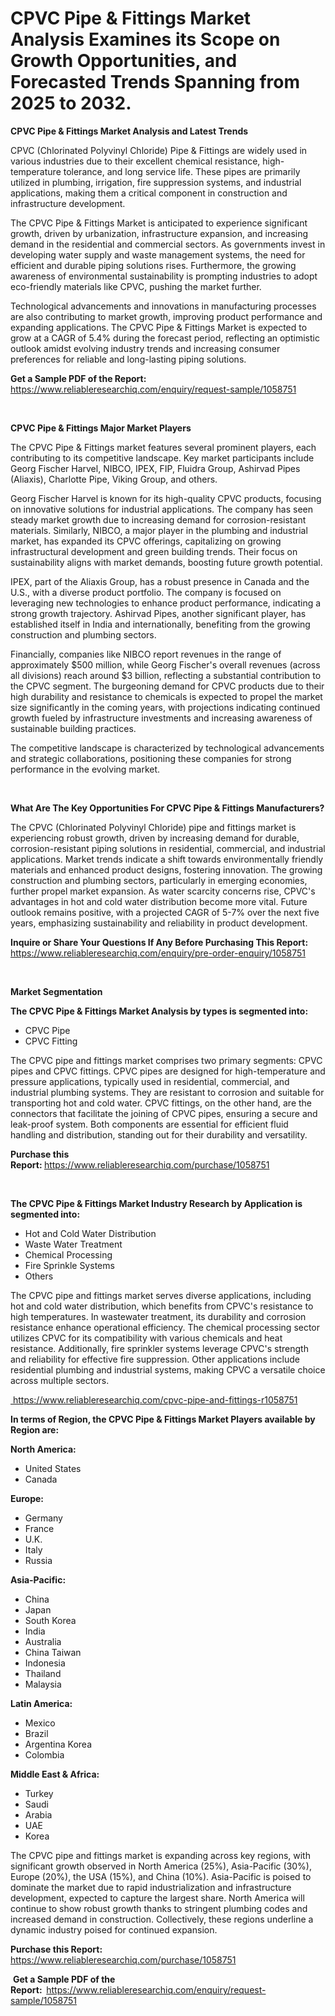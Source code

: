 <p><h1>CPVC Pipe & Fittings Market Analysis Examines its Scope on Growth Opportunities, and Forecasted Trends Spanning from 2025 to 2032.</h1></p><p><strong>CPVC Pipe & Fittings Market Analysis and Latest Trends</strong></p>
<p><p>CPVC (Chlorinated Polyvinyl Chloride) Pipe & Fittings are widely used in various industries due to their excellent chemical resistance, high-temperature tolerance, and long service life. These pipes are primarily utilized in plumbing, irrigation, fire suppression systems, and industrial applications, making them a critical component in construction and infrastructure development.</p><p>The CPVC Pipe & Fittings Market is anticipated to experience significant growth, driven by urbanization, infrastructure expansion, and increasing demand in the residential and commercial sectors. As governments invest in developing water supply and waste management systems, the need for efficient and durable piping solutions rises. Furthermore, the growing awareness of environmental sustainability is prompting industries to adopt eco-friendly materials like CPVC, pushing the market further.</p><p>Technological advancements and innovations in manufacturing processes are also contributing to market growth, improving product performance and expanding applications. The CPVC Pipe & Fittings Market is expected to grow at a CAGR of 5.4% during the forecast period, reflecting an optimistic outlook amidst evolving industry trends and increasing consumer preferences for reliable and long-lasting piping solutions.</p></p>
<p><strong>Get a Sample PDF of the Report:&nbsp;</strong> <a href="https://www.reliableresearchiq.com/enquiry/request-sample/1058751?utm_campaign=3564&utm_medium=2&utm_source=Github&utm_content=ia&utm_term=17042025&utm_id=cpvc-pipe-fittings">https://www.reliableresearchiq.com/enquiry/request-sample/1058751</a></p>
<p>&nbsp;</p>
<p><strong>CPVC Pipe & Fittings Major Market Players</strong></p>
<p><p>The CPVC Pipe & Fittings market features several prominent players, each contributing to its competitive landscape. Key market participants include Georg Fischer Harvel, NIBCO, IPEX, FIP, Fluidra Group, Ashirvad Pipes (Aliaxis), Charlotte Pipe, Viking Group, and others. </p><p>Georg Fischer Harvel is known for its high-quality CPVC products, focusing on innovative solutions for industrial applications. The company has seen steady market growth due to increasing demand for corrosion-resistant materials. Similarly, NIBCO, a major player in the plumbing and industrial market, has expanded its CPVC offerings, capitalizing on growing infrastructural development and green building trends. Their focus on sustainability aligns with market demands, boosting future growth potential.</p><p>IPEX, part of the Aliaxis Group, has a robust presence in Canada and the U.S., with a diverse product portfolio. The company is focused on leveraging new technologies to enhance product performance, indicating a strong growth trajectory. Ashirvad Pipes, another significant player, has established itself in India and internationally, benefiting from the growing construction and plumbing sectors.</p><p>Financially, companies like NIBCO report revenues in the range of approximately $500 million, while Georg Fischer's overall revenues (across all divisions) reach around $3 billion, reflecting a substantial contribution to the CPVC segment. The burgeoning demand for CPVC products due to their high durability and resistance to chemicals is expected to propel the market size significantly in the coming years, with projections indicating continued growth fueled by infrastructure investments and increasing awareness of sustainable building practices.</p><p>The competitive landscape is characterized by technological advancements and strategic collaborations, positioning these companies for strong performance in the evolving market.</p></p>
<p>&nbsp;</p>
<p><strong>What Are The Key Opportunities For CPVC Pipe & Fittings Manufacturers?</strong></p>
<p><p>The CPVC (Chlorinated Polyvinyl Chloride) pipe and fittings market is experiencing robust growth, driven by increasing demand for durable, corrosion-resistant piping solutions in residential, commercial, and industrial applications. Market trends indicate a shift towards environmentally friendly materials and enhanced product designs, fostering innovation. The growing construction and plumbing sectors, particularly in emerging economies, further propel market expansion. As water scarcity concerns rise, CPVC's advantages in hot and cold water distribution become more vital. Future outlook remains positive, with a projected CAGR of 5-7% over the next five years, emphasizing sustainability and reliability in product development.</p></p>
<p><strong>Inquire or Share Your Questions If Any Before Purchasing This Report:</strong> <a href="https://www.reliableresearchiq.com/enquiry/pre-order-enquiry/1058751?utm_campaign=3564&utm_medium=2&utm_source=Github&utm_content=ia&utm_term=17042025&utm_id=cpvc-pipe-fittings">https://www.reliableresearchiq.com/enquiry/pre-order-enquiry/1058751</a></p>
<p>&nbsp;</p>
<p><strong>Market Segmentation</strong></p>
<p><strong>The CPVC Pipe & Fittings Market Analysis by types is segmented into:</strong></p>
<p><ul><li>CPVC Pipe</li><li>CPVC Fitting</li></ul></p>
<p><p>The CPVC pipe and fittings market comprises two primary segments: CPVC pipes and CPVC fittings. CPVC pipes are designed for high-temperature and pressure applications, typically used in residential, commercial, and industrial plumbing systems. They are resistant to corrosion and suitable for transporting hot and cold water. CPVC fittings, on the other hand, are the connectors that facilitate the joining of CPVC pipes, ensuring a secure and leak-proof system. Both components are essential for efficient fluid handling and distribution, standing out for their durability and versatility.</p></p>
<p><strong>Purchase this Report:&nbsp;</strong><a href="https://www.reliableresearchiq.com/purchase/1058751?utm_campaign=3564&utm_medium=2&utm_source=Github&utm_content=ia&utm_term=17042025&utm_id=cpvc-pipe-fittings">https://www.reliableresearchiq.com/purchase/1058751</a></p>
<p>&nbsp;</p>
<p><strong>The CPVC Pipe & Fittings Market Industry Research by Application is segmented into:</strong></p>
<p><ul><li>Hot and Cold Water Distribution</li><li>Waste Water Treatment</li><li>Chemical Processing</li><li>Fire Sprinkle Systems</li><li>Others</li></ul></p>
<p><p>The CPVC pipe and fittings market serves diverse applications, including hot and cold water distribution, which benefits from CPVC's resistance to high temperatures. In wastewater treatment, its durability and corrosion resistance enhance operational efficiency. The chemical processing sector utilizes CPVC for its compatibility with various chemicals and heat resistance. Additionally, fire sprinkler systems leverage CPVC's strength and reliability for effective fire suppression. Other applications include residential plumbing and industrial systems, making CPVC a versatile choice across multiple sectors.</p></p>
<p><a href="https://www.reliableresearchiq.com/cpvc-pipe-and-fittings-r1058751?utm_campaign=3564&utm_medium=2&utm_source=Github&utm_content=ia&utm_term=17042025&utm_id=cpvc-pipe-fittings">&nbsp;https://www.reliableresearchiq.com/cpvc-pipe-and-fittings-r1058751</a></p>
<p><strong>In terms of Region, the CPVC Pipe & Fittings Market Players available by Region are:</strong></p>
<p>
    <p> <strong> North America: </strong>
        <ul>
            <li>United States</li>
            <li>Canada</li>
        </ul>
        </p> 
    <p> <strong> Europe: </strong>
        <ul>
            <li>Germany</li>
            <li>France</li>
            <li>U.K.</li>
            <li>Italy</li>
            <li>Russia</li>
        </ul>
        </p> 
    <p> <strong> Asia-Pacific: </strong>
        <ul>
            <li>China</li>
            <li>Japan</li>
            <li>South Korea</li>
            <li>India</li>
            <li>Australia</li>
            <li>China Taiwan</li>
            <li>Indonesia</li>
            <li>Thailand</li>
            <li>Malaysia</li>
        </ul>
        </p> 
    <p> <strong> Latin America: </strong>
        <ul>
            <li>Mexico</li>
            <li>Brazil</li>
            <li>Argentina Korea</li>
            <li>Colombia</li>
        </ul>
        </p> 
    <p> <strong> Middle East & Africa: </strong>
        <ul>
            <li>Turkey</li>
            <li>Saudi</li>
            <li>Arabia</li>
            <li>UAE</li>
            <li>Korea</li>
        </ul>
    </p>
    </p>
<p><p>The CPVC pipe and fittings market is expanding across key regions, with significant growth observed in North America (25%), Asia-Pacific (30%), Europe (20%), the USA (15%), and China (10%). Asia-Pacific is poised to dominate the market due to rapid industrialization and infrastructure development, expected to capture the largest share. North America will continue to show robust growth thanks to stringent plumbing codes and increased demand in construction. Collectively, these regions underline a dynamic industry poised for continued expansion.</p></p>
<p><strong>Purchase this Report: </strong><a href="https://www.reliableresearchiq.com/purchase/1058751?utm_campaign=3564&utm_medium=2&utm_source=Github&utm_content=ia&utm_term=17042025&utm_id=cpvc-pipe-fittings">https://www.reliableresearchiq.com/purchase/1058751</a></p>
<p>&nbsp;<strong>Get a Sample PDF of the Report:&nbsp;&nbsp;</strong><a href="https://www.reliableresearchiq.com/enquiry/request-sample/1058751?utm_campaign=3564&utm_medium=2&utm_source=Github&utm_content=ia&utm_term=17042025&utm_id=cpvc-pipe-fittings">https://www.reliableresearchiq.com/enquiry/request-sample/1058751</a></p>
<p><strong></strong></p>
<p><p></p><p></p><p></p></p>